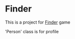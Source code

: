 # Finder

This is a project for [Finder][finder] game

'Person' class is for profile

[finder]: https://bluewaterstop.itch.io/finder
